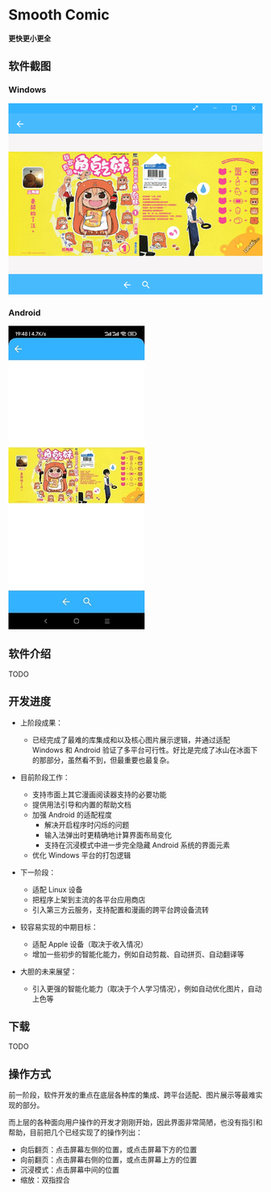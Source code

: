 # Smooth Comic

**更快更小更全**

## 软件截图

### Windows

![](img/screenshot-windows-01.png)

### Android

![](img/screenshot-android-01.jpg)

## 软件介绍

TODO

## 开发进度

* 上阶段成果：
  * 已经完成了最难的库集成和以及核心图片展示逻辑，并通过适配 Windows 和 Android 验证了多平台可行性。好比是完成了冰山在冰面下的那部分，虽然看不到，但最重要也最复杂。

* 目前阶段工作：
  * 支持市面上其它漫画阅读器支持的必要功能
  * 提供用法引导和内置的帮助文档
  * 加强 Android 的适配程度
    * 解决开启程序时闪烁的问题
    * 输入法弹出时更精确地计算界面布局变化
    * 支持在沉浸模式中进一步完全隐藏 Android 系统的界面元素
  * 优化 Windows 平台的打包逻辑
* 下一阶段：
  * 适配 Linux 设备
  * 把程序上架到主流的各平台应用商店
  * 引入第三方云服务，支持配置和漫画的跨平台跨设备流转
* 较容易实现的中期目标：
  * 适配 Apple 设备（取决于收入情况）
  * 增加一些初步的智能化能力，例如自动剪裁、自动拼页、自动翻译等
* 大胆的未来展望：
  * 引入更强的智能化能力（取决于个人学习情况），例如自动优化图片，自动上色等

## 下载

TODO

## 操作方式

前一阶段，软件开发的重点在底层各种库的集成、跨平台适配、图片展示等最难实现的部分。

而上层的各种面向用户操作的开发才刚刚开始，因此界面非常简陋，也没有指引和帮助，目前把几个已经实现了的操作列出：

* 向后翻页：点击屏幕左侧的位置，或点击屏幕下方的位置
* 向前翻页：点击屏幕右侧的位置，或点击屏幕上方的位置
* 沉浸模式：点击屏幕中间的位置
* 缩放：双指捏合
